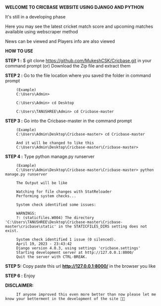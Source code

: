 **WELCOME TO CRICBASE WEBSITE USING DJANGO AND PYTHON**

It's still in a developing phase

Here you may see the latest cricket match score and upcoming matches available using webscraper method

News can be viewed and Players info are also viewed

**HOW TO USE**

**STEP 1 :** $ git clone https://github.com/MukeshCSK/Cricbase.git in your command prompt
         (or)
         Download the Zip file and extract them
         
**STEP 2 :** Go to the file location where you saved the folder in command prompt

         (Example)
         C:\Users\Admin>
         
         C:\Users\Admin> cd Desktop
         
         C:\Users\TANUSHREE\Admin> cd Cricbase-master
         
**STEP 3 :** Go into the Cricbase-master in the command prompt

         (Example)
         C:\Users\Admin\Desktop\Cricbase-master> cd Cricbase-master
         
         And it will be changed to like this
         C:\Users\Admin\Desktop\Cricbase-master\Cricbase-master>
         
**STEP 4 :** Type python manage.py runserver

         (Example)
         C:\Users\Admin\Desktop\Cricbase-master\Cricbase-master> python manage.py runserver
         
         The Output will be like
         
         Watching for file changes with StatReloader
         Performing system checks...

         System check identified some issues:

         WARNINGS:
         ?: (staticfiles.W004) The directory 'C:\Users\TANUSHREE\Desktop\Cricbase-master\Cricbase-master\cricbase\static' in the STATICFILES_DIRS setting does not exist.

         System check identified 1 issue (0 silenced).
         April 19, 2023 - 23:43:42
         Django version 4.0.3, using settings 'cricbase.settings'
         Starting development server at http://127.0.0.1:8000/
         Quit the server with CTRL-BREAK.
         
**STEP 5:** Copy paste this url **http://127.0.0.1:8000/** in the browser you like

**STEP 6 :** Enjoy


**DISCLAIMER:**
         
         If anyone improved this even more better than now please let me know your betterment in the development of the site 🤗🤗
         
